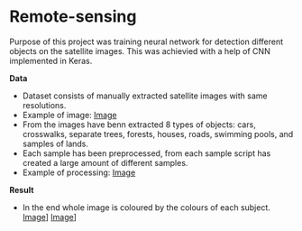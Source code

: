 # Remote-sensing
Purpose of this project was training neural network for detection different objects on the satellite images. This was achievied with a help 
of CNN implemented in Keras. 

**Data**
- Dataset consists of manually extracted satellite images with same resolutions. 
- Example of image:
[Image](https://imgur.com/WtrOK47)
- From the images have benn extracted 8 types of objects: cars, crosswalks, separate trees, forests, houses, roads, swimming pools, and samples of lands. 
- Each sample has been preprocessed, from each sample script has created a large amount of different samples. 
- Example of processing:
[Image](https://imgur.com/AWVJyJS)

**Result**
- In the end whole image is coloured by the colours of each subject. 
[Image](https://imgur.com/vm2HES2)]
[Image](https://imgur.com/ROTwcUs)]

